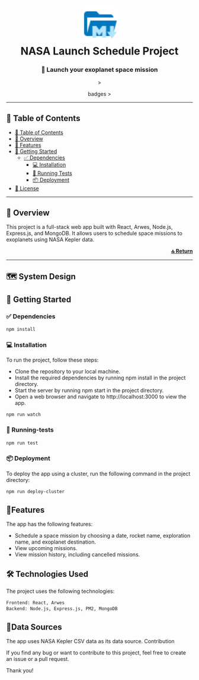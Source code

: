 <h1 alight="center"></h1>

<div align="center">
  <h1 align="center">
    <img src="https://raw.githubusercontent.com/PKief/vscode-material-icon-theme/ec559a9f6bfd399b82bb44393651661b08aaf7ba/icons/folder-markdown-open.svg" width="100" />
    <br>NASA Launch Schedule Project</h1>

 <h3 align="center">🚀 Launch your exoplanet space mission </h3>
>  <p align="center">
badges
> </p>

</div>

---

## 📍 Table of Contents

- [📍 Table of Contents](#-table-of-contents)
- [🤖 Overview](#-overview)
- [🔮 Features](#-features)
- [🚀 Getting Started](#-getting-started)
  - [✅ Dependencies](#-dependencies)
    - [💻 Installation](#-installation)
    - [🧪 Running Tests](#-running-tests)
    - [📦 Deployment](#-deployment)
- [🪪 License](#-license)


---
## 🤖 Overview

This project is a full-stack web app built with React, Arwes, Node.js, Express.js, and MongoDB. It allows users to schedule space missions to exoplanets using NASA Kepler data.

<p align="right">
  <a href="#top"><b>🔝 Return </b></a>
</p>

---

## 🗺 System Design

## 🚀 Getting Started

### ✅ Dependencies

```bash
npm install
```

### 💻 Installation

To run the project, follow these steps:

   - Clone the repository to your local machine.
   - Install the required dependencies by running npm install in the project directory.
   - Start the server by running npm start in the project directory.
   - Open a web browser and navigate to http://localhost:3000 to view the app.
   
   ```bash
   npm run watch
   ```

### 🧪 Running-tests

```bash
npm run test
```

### 📦 Deployment

To deploy the app using a cluster, run the following command in the project directory:

```bash
npm run deploy-cluster
```



## 🔮Features

The app has the following features:

  - Schedule a space mission by choosing a date, rocket name, exploration name, and exoplanet destination.
  - View upcoming missions.
  - View mission history, including cancelled missions.

## 🛠 Technologies Used

The project uses the following technologies:

    Frontend: React, Arwes
    Backend: Node.js, Express.js, PM2, MongoDB

## 📂Data Sources

The app uses NASA Kepler CSV data as its data source.
Contribution

If you find any bug or want to contribute to this project, feel free to create an issue or a pull request.

Thank you!

